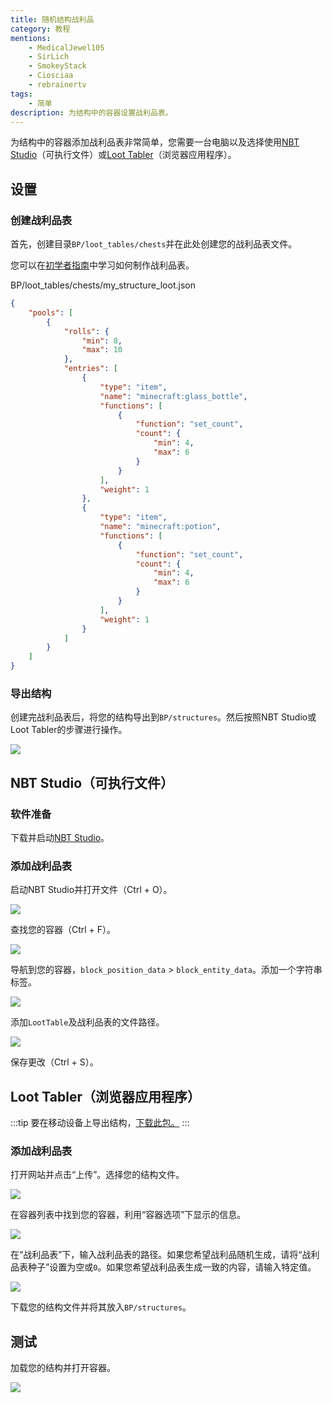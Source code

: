```yaml
---
title: 随机结构战利品
category: 教程
mentions:
    - MedicalJewel105
    - SirLich
    - SmokeyStack
    - Ciosciaa
    - rebrainertv
tags:
    - 简单
description: 为结构中的容器设置战利品表。
---
```


为结构中的容器添加战利品表非常简单，您需要一台电脑以及选择使用[NBT Studio](https://github.com/tryashtar/nbt-studio/releases/download/v1.14.1/NbtStudio.exe)（可执行文件）或[Loot Tabler](https://mcbe-essentials.github.io/structure-editor/loot-tabler)（浏览器应用程序）。

## 设置
### 创建战利品表

首先，创建目录`BP/loot_tables/chests`并在此处创建您的战利品表文件。

您可以在[初学者指南](/guide/loot-table)中学习如何制作战利品表。

<CodeHeader>BP/loot_tables/chests/my_structure_loot.json</CodeHeader>

```json
{
	"pools": [
		{
			"rolls": {
				"min": 8,
				"max": 10
			},
			"entries": [
				{
					"type": "item",
					"name": "minecraft:glass_bottle",
					"functions": [
						{
							"function": "set_count",
							"count": {
								"min": 4,
								"max": 6
							}
						}
					],
					"weight": 1
				},
				{
					"type": "item",
					"name": "minecraft:potion",
					"functions": [
						{
							"function": "set_count",
							"count": {
								"min": 4,
								"max": 6
							}
						}
					],
					"weight": 1
				}
			]
		}
	]
}
```

### 导出结构

创建完战利品表后，将您的结构导出到`BP/structures`。然后按照NBT Studio或Loot Tabler的步骤进行操作。

![](/assets/images/tutorials/randomised-structure-loot/export_structure.png)

## NBT Studio（可执行文件）
### 软件准备

下载并启动[NBT Studio](https://github.com/tryashtar/nbt-studio/releases/download/v1.14.1/NbtStudio.exe)。

### 添加战利品表

启动NBT Studio并打开文件（Ctrl + O）。

![](/assets/images/tutorials/randomised-structure-loot/open_file.png)

查找您的容器（Ctrl + F）。

![](/assets/images/tutorials/randomised-structure-loot/find_container.png)

导航到您的容器，`block_position_data` > `block_entity_data`。添加一个字符串标签。

![](/assets/images/tutorials/randomised-structure-loot/add_string_tag1.png)

添加`LootTable`及战利品表的文件路径。

![](/assets/images/tutorials/randomised-structure-loot/add_string_tag2.png)

保存更改（Ctrl + S）。

## Loot Tabler（浏览器应用程序）

:::tip
要在移动设备上导出结构，[下载此包。](https://mcpedl.com/export-structure-button-android-addon/)
:::

### 添加战利品表

打开网站并点击“上传”。选择您的结构文件。

![](/assets/images/tutorials/randomised-structure-loot/LootTable-step1.png)

在容器列表中找到您的容器，利用“容器选项”下显示的信息。

![](/assets/images/tutorials/randomised-structure-loot/LootTable-step2.png)

在“战利品表”下，输入战利品表的路径。如果您希望战利品随机生成，请将“战利品表种子”设置为空或`0`。如果您希望战利品表生成一致的内容，请输入特定值。

![](/assets/images/tutorials/randomised-structure-loot/LootTable-step3.png)

下载您的结构文件并将其放入`BP/structures`。

## 测试

加载您的结构并打开容器。

![](/assets/images/tutorials/randomised-structure-loot/test.png)